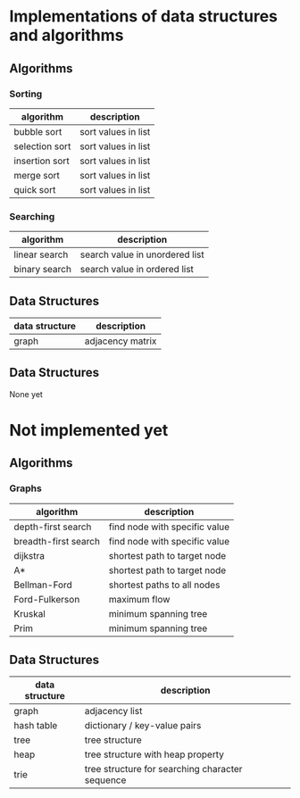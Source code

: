 # Implementations of data structures and algorithms

## Algorithms

### Sorting

| algorithm      | description         |
|----------------|---------------------|
| bubble sort    | sort values in list |
| selection sort | sort values in list |
| insertion sort | sort values in list |
| merge sort     | sort values in list |
| quick sort     | sort values in list |

### Searching

| algorithm     | description                    |
|---------------|--------------------------------|
| linear search | search value in unordered list |
| binary search | search value in ordered list   |


## Data Structures

| data structure | description                                     |
|----------------|-------------------------------------------------|
| graph          | adjacency matrix                                |


## Data Structures

None yet


# Not implemented yet

## Algorithms


### Graphs

| algorithm            | description                   |
|----------------------|-------------------------------|
| depth-first search   | find node with specific value |
| breadth-first search | find node with specific value |
| dijkstra             | shortest path to target node  |
| A*                   | shortest path to target node  |
| Bellman-Ford         | shortest paths to all nodes   |
| Ford-Fulkerson       | maximum flow                  |
| Kruskal              | minimum spanning tree         |
| Prim                 | minimum spanning tree         |


## Data Structures

| data structure | description                                     |
|----------------|-------------------------------------------------|
| graph          | adjacency list                                  |
| hash table     | dictionary / key-value pairs                    |
| tree           | tree structure                                  |
| heap           | tree structure with heap property               |
| trie           | tree structure for searching character sequence |
